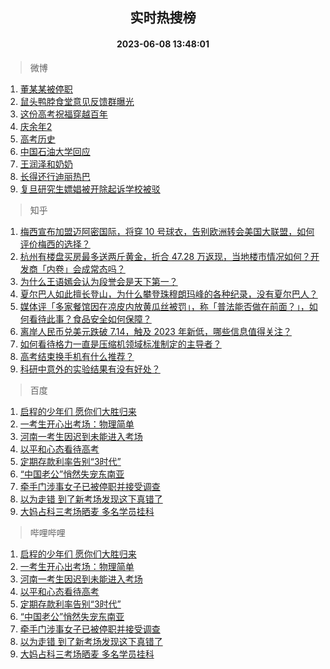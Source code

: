 <div align="center"><h2>实时热搜榜</h2><h4>2023-06-08 13:48:01</h4></div>

> 微博  

1. [董某某被停职](https://s.weibo.com/weibo?q=%23%E8%91%A3%E6%9F%90%E6%9F%90%E8%A2%AB%E5%81%9C%E8%81%8C%23&t=31&band_rank=1&Refer=top)<br />
2. [鼠头鸭脖食堂意见反馈群曝光](https://s.weibo.com/weibo?q=%23%E9%BC%A0%E5%A4%B4%E9%B8%AD%E8%84%96%E9%A3%9F%E5%A0%82%E6%84%8F%E8%A7%81%E5%8F%8D%E9%A6%88%E7%BE%A4%E6%9B%9D%E5%85%89%23&t=31&band_rank=2&Refer=top)<br />
3. [这份高考祝福穿越百年](https://s.weibo.com/weibo?q=%23%E8%BF%99%E4%BB%BD%E9%AB%98%E8%80%83%E7%A5%9D%E7%A6%8F%E7%A9%BF%E8%B6%8A%E7%99%BE%E5%B9%B4%23&t=31&band_rank=3&Refer=top)<br />
4. [庆余年2](https://s.weibo.com/weibo?q=%23%E5%BA%86%E4%BD%99%E5%B9%B42%23&t=31&band_rank=4&Refer=top)<br />
5. [高考历史](https://s.weibo.com/weibo?q=%E9%AB%98%E8%80%83%E5%8E%86%E5%8F%B2&t=31&band_rank=5&Refer=top)<br />
6. [中国石油大学回应](https://s.weibo.com/weibo?q=%23%E4%B8%AD%E5%9B%BD%E7%9F%B3%E6%B2%B9%E5%A4%A7%E5%AD%A6%E5%9B%9E%E5%BA%94%23&t=31&band_rank=6&Refer=top)<br />
7. [王润泽和奶奶](https://s.weibo.com/weibo?q=%E7%8E%8B%E6%B6%A6%E6%B3%BD%E5%92%8C%E5%A5%B6%E5%A5%B6&t=31&band_rank=7&Refer=top)<br />
8. [长得还行迪丽热巴](https://s.weibo.com/weibo?q=%23%E9%95%BF%E5%BE%97%E8%BF%98%E8%A1%8C%E8%BF%AA%E4%B8%BD%E7%83%AD%E5%B7%B4%23&t=31&band_rank=8&Refer=top)<br />
9. [复旦研究生嫖娼被开除起诉学校被驳](https://s.weibo.com/weibo?q=%23%E5%A4%8D%E6%97%A6%E7%A0%94%E7%A9%B6%E7%94%9F%E5%AB%96%E5%A8%BC%E8%A2%AB%E5%BC%80%E9%99%A4%E8%B5%B7%E8%AF%89%E5%AD%A6%E6%A0%A1%E8%A2%AB%E9%A9%B3%23&t=31&band_rank=9&Refer=top)<br />

> 知乎  

1. [梅西宣布加盟迈阿密国际，将穿 10 号球衣，告别欧洲转会美国大联盟，如何评价梅西的选择？](https://www.zhihu.com/question/605363198)<br />
2. [杭州有楼盘买房最多送两斤黄金，折合 47.28 万返现，当地楼市情况如何？开发商「内卷」会成常态吗？](https://www.zhihu.com/question/605337792)<br />
3. [为什么王语嫣会认为段誉会是天下第一？](https://www.zhihu.com/question/603262456)<br />
4. [夏尔巴人如此擅长登山，为什么攀登珠穆朗玛峰的各种纪录，没有夏尔巴人？](https://www.zhihu.com/question/509831714)<br />
5. [媒体评「多家餐馆因在凉皮内放黄瓜丝被罚」，称「普法能否做在前面？」，如何看待此事？食品安全如何保障？](https://www.zhihu.com/question/605336026)<br />
6. [离岸人民币兑美元跌破 7.14，触及 2023 年新低，哪些信息值得关注？](https://www.zhihu.com/question/605172547)<br />
7. [如何看待格力一直是压缩机领域标准制定的主导者？](https://www.zhihu.com/question/605247049)<br />
8. [高考结束换手机有什么推荐？](https://www.zhihu.com/question/605368890)<br />
9. [科研中意外的实验结果有没有好处？](https://www.zhihu.com/question/419084912)<br />

> 百度  

1. [启程的少年们 愿你们大胜归来](https://www.baidu.com/s?wd=%E5%90%AF%E7%A8%8B%E7%9A%84%E5%B0%91%E5%B9%B4%E4%BB%AC+%E6%84%BF%E4%BD%A0%E4%BB%AC%E5%A4%A7%E8%83%9C%E5%BD%92%E6%9D%A5&sa=fyb_news&rsv_dl=fyb_news)<br />
2. [一考生开心出考场：物理简单](https://www.baidu.com/s?wd=%E4%B8%80%E8%80%83%E7%94%9F%E5%BC%80%E5%BF%83%E5%87%BA%E8%80%83%E5%9C%BA%EF%BC%9A%E7%89%A9%E7%90%86%E7%AE%80%E5%8D%95&sa=fyb_news&rsv_dl=fyb_news)<br />
3. [河南一考生因迟到未能进入考场](https://www.baidu.com/s?wd=%E6%B2%B3%E5%8D%97%E4%B8%80%E8%80%83%E7%94%9F%E5%9B%A0%E8%BF%9F%E5%88%B0%E6%9C%AA%E8%83%BD%E8%BF%9B%E5%85%A5%E8%80%83%E5%9C%BA&sa=fyb_news&rsv_dl=fyb_news)<br />
4. [以平和心态看待高考](https://www.baidu.com/s?wd=%E4%BB%A5%E5%B9%B3%E5%92%8C%E5%BF%83%E6%80%81%E7%9C%8B%E5%BE%85%E9%AB%98%E8%80%83&sa=fyb_news&rsv_dl=fyb_news)<br />
5. [定期存款利率告别“3时代”](https://www.baidu.com/s?wd=%E5%AE%9A%E6%9C%9F%E5%AD%98%E6%AC%BE%E5%88%A9%E7%8E%87%E5%91%8A%E5%88%AB%E2%80%9C3%E6%97%B6%E4%BB%A3%E2%80%9D&sa=fyb_news&rsv_dl=fyb_news)<br />
6. [“中国老公”悄然失宠东南亚](https://www.baidu.com/s?wd=%E2%80%9C%E4%B8%AD%E5%9B%BD%E8%80%81%E5%85%AC%E2%80%9D%E6%82%84%E7%84%B6%E5%A4%B1%E5%AE%A0%E4%B8%9C%E5%8D%97%E4%BA%9A&sa=fyb_news&rsv_dl=fyb_news)<br />
7. [牵手门涉事女子已被停职并接受调查](https://www.baidu.com/s?wd=%E7%89%B5%E6%89%8B%E9%97%A8%E6%B6%89%E4%BA%8B%E5%A5%B3%E5%AD%90%E5%B7%B2%E8%A2%AB%E5%81%9C%E8%81%8C%E5%B9%B6%E6%8E%A5%E5%8F%97%E8%B0%83%E6%9F%A5&sa=fyb_news&rsv_dl=fyb_news)<br />
8. [以为走错 到了新考场发现这下真错了](https://www.baidu.com/s?wd=%E4%BB%A5%E4%B8%BA%E8%B5%B0%E9%94%99+%E5%88%B0%E4%BA%86%E6%96%B0%E8%80%83%E5%9C%BA%E5%8F%91%E7%8E%B0%E8%BF%99%E4%B8%8B%E7%9C%9F%E9%94%99%E4%BA%86&sa=fyb_news&rsv_dl=fyb_news)<br />
9. [大妈占科三考场晒麦 多名学员挂科](https://www.baidu.com/s?wd=%E5%A4%A7%E5%A6%88%E5%8D%A0%E7%A7%91%E4%B8%89%E8%80%83%E5%9C%BA%E6%99%92%E9%BA%A6+%E5%A4%9A%E5%90%8D%E5%AD%A6%E5%91%98%E6%8C%82%E7%A7%91&sa=fyb_news&rsv_dl=fyb_news)<br />

> 哔哩哔哩  

1. [启程的少年们 愿你们大胜归来](https://www.baidu.com/s?wd=%E5%90%AF%E7%A8%8B%E7%9A%84%E5%B0%91%E5%B9%B4%E4%BB%AC+%E6%84%BF%E4%BD%A0%E4%BB%AC%E5%A4%A7%E8%83%9C%E5%BD%92%E6%9D%A5&sa=fyb_news&rsv_dl=fyb_news)<br />
2. [一考生开心出考场：物理简单](https://www.baidu.com/s?wd=%E4%B8%80%E8%80%83%E7%94%9F%E5%BC%80%E5%BF%83%E5%87%BA%E8%80%83%E5%9C%BA%EF%BC%9A%E7%89%A9%E7%90%86%E7%AE%80%E5%8D%95&sa=fyb_news&rsv_dl=fyb_news)<br />
3. [河南一考生因迟到未能进入考场](https://www.baidu.com/s?wd=%E6%B2%B3%E5%8D%97%E4%B8%80%E8%80%83%E7%94%9F%E5%9B%A0%E8%BF%9F%E5%88%B0%E6%9C%AA%E8%83%BD%E8%BF%9B%E5%85%A5%E8%80%83%E5%9C%BA&sa=fyb_news&rsv_dl=fyb_news)<br />
4. [以平和心态看待高考](https://www.baidu.com/s?wd=%E4%BB%A5%E5%B9%B3%E5%92%8C%E5%BF%83%E6%80%81%E7%9C%8B%E5%BE%85%E9%AB%98%E8%80%83&sa=fyb_news&rsv_dl=fyb_news)<br />
5. [定期存款利率告别“3时代”](https://www.baidu.com/s?wd=%E5%AE%9A%E6%9C%9F%E5%AD%98%E6%AC%BE%E5%88%A9%E7%8E%87%E5%91%8A%E5%88%AB%E2%80%9C3%E6%97%B6%E4%BB%A3%E2%80%9D&sa=fyb_news&rsv_dl=fyb_news)<br />
6. [“中国老公”悄然失宠东南亚](https://www.baidu.com/s?wd=%E2%80%9C%E4%B8%AD%E5%9B%BD%E8%80%81%E5%85%AC%E2%80%9D%E6%82%84%E7%84%B6%E5%A4%B1%E5%AE%A0%E4%B8%9C%E5%8D%97%E4%BA%9A&sa=fyb_news&rsv_dl=fyb_news)<br />
7. [牵手门涉事女子已被停职并接受调查](https://www.baidu.com/s?wd=%E7%89%B5%E6%89%8B%E9%97%A8%E6%B6%89%E4%BA%8B%E5%A5%B3%E5%AD%90%E5%B7%B2%E8%A2%AB%E5%81%9C%E8%81%8C%E5%B9%B6%E6%8E%A5%E5%8F%97%E8%B0%83%E6%9F%A5&sa=fyb_news&rsv_dl=fyb_news)<br />
8. [以为走错 到了新考场发现这下真错了](https://www.baidu.com/s?wd=%E4%BB%A5%E4%B8%BA%E8%B5%B0%E9%94%99+%E5%88%B0%E4%BA%86%E6%96%B0%E8%80%83%E5%9C%BA%E5%8F%91%E7%8E%B0%E8%BF%99%E4%B8%8B%E7%9C%9F%E9%94%99%E4%BA%86&sa=fyb_news&rsv_dl=fyb_news)<br />
9. [大妈占科三考场晒麦 多名学员挂科](https://www.baidu.com/s?wd=%E5%A4%A7%E5%A6%88%E5%8D%A0%E7%A7%91%E4%B8%89%E8%80%83%E5%9C%BA%E6%99%92%E9%BA%A6+%E5%A4%9A%E5%90%8D%E5%AD%A6%E5%91%98%E6%8C%82%E7%A7%91&sa=fyb_news&rsv_dl=fyb_news)<br />
